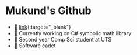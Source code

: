 # Mukund's Github

- 🧭 [link](https://mukundks2004.github.io/){:target="_blank"}
- 🚀 Currently working on C# symbolic math library
- 🏫 Second year Comp Sci student at UTS
- 🏢 Software cadet
